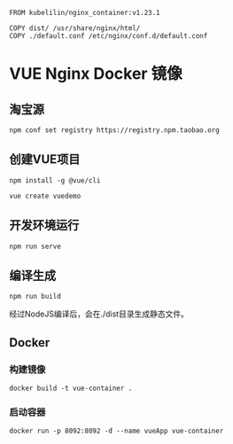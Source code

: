 ```
FROM kubelilin/nginx_container:v1.23.1

COPY dist/ /usr/share/nginx/html/
COPY ./default.conf /etc/nginx/conf.d/default.conf
```


# VUE Nginx Docker 镜像
## 淘宝源
```
npm conf set registry https://registry.npm.taobao.org

```
## 创建VUE项目
```
npm install -g @vue/cli

vue create vuedemo

```

## 开发环境运行
```
npm run serve
```

## 编译生成
```
npm run build
```

经过NodeJS编译后，会在./dist目录生成静态文件。

## Docker
### 构建镜像
```
docker build -t vue-container .

```

### 启动容器
```
docker run -p 8092:8092 -d --name vueApp vue-container
```
